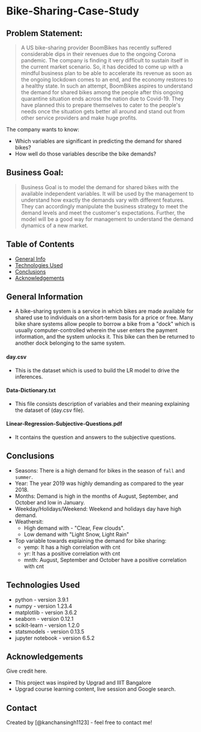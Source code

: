 # Bike-Sharing-Case-Study
## Problem Statement:

> A US bike-sharing provider BoomBikes has recently suffered considerable dips in their revenues due to the ongoing Corona pandemic. The company is finding it very difficult to sustain itself in the current market scenario. So, it has decided to come up with a mindful business plan to be able to accelerate its revenue as soon as the ongoing lockdown comes to an end, and the economy restores to a healthy state. In such an attempt, BoomBikes aspires to understand the demand for shared bikes among the people after this ongoing quarantine situation ends across the nation due to Covid-19. They have planned this to prepare themselves to cater to the people's needs once the situation gets better all around and stand out from other service providers and make huge profits.


The company wants to know:

-   Which variables are significant in predicting the demand for shared bikes?
-   How well do those variables describe the bike demands?


## Business Goal:
> Business Goal is to model the demand for shared bikes with the available independent variables. It will be used by the management to understand how exactly the demands vary with different features. They can accordingly manipulate the business strategy to meet the demand levels and meet the customer's expectations. Further, the model will be a good way for management to understand the demand dynamics of a new market. 


## Table of Contents
* [General Info](#general-information)
* [Technologies Used](#technologies-used)
* [Conclusions](#conclusions)
* [Acknowledgements](#acknowledgements)


## General Information
- A bike-sharing system is a service in which bikes are made available for shared use to individuals on a short-term basis for a price or free. Many bike share systems allow people to borrow a bike from a "dock" which is usually computer-controlled wherein the user enters the payment information, and the system unlocks it. This bike can then be returned to another dock belonging to the same system.

#### day.csv
-   This is the dataset which is used to build the LR model to drive the inferences.

#### Data-Dictionary.txt
-   This file consists description of variables and their meaning explaining the dataset of (day.csv file).

#### Linear-Regression-Subjective-Questions.pdf
-   It contains the question and answers to the subjective questions.
    


## Conclusions
- Seasons: There is a high demand for bikes in the season of `fall` and `summer`.
- Year: The year 2019 was highly demanding as compared to the year 2018.
- Months: Demand is high in the months of August, September, and October and low in January.
- Weekday/Holidays/Weekend: Weekend and holidays day have high demand.
- Weathersit: 
    -   High demand with - "Clear, Few clouds".
    -   Low demand with "Light Snow, Light Rain"
- Top variable towards explaining the demand for bike sharing:
    -   yemp: It has a high correlation with cnt
    -   yr: It has a positive correlation with cnt
    -   mnth: August, September and October have a positive correlation with cnt



## Technologies Used
- python - version 3.9.1
- numpy - version 1.23.4
- matplotlib - version 3.6.2
- seaborn - version 0.12.1
- scikit-learn - version 1.2.0
- statsmodels - version 0.13.5
- jupyter notebook - version 6.5.2


## Acknowledgements
Give credit here.
- This project was inspired by Upgrad and IIIT Bangalore
- Upgrad course learning content, live session and Google search.


## Contact
Created by [@kanchansingh1123] - feel free to contact me!
